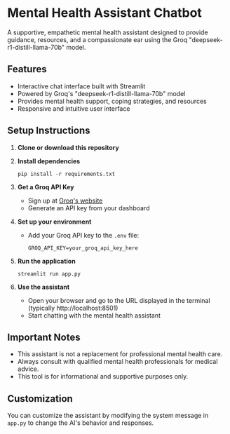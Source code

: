 # Mental Health Assistant Chatbot

A supportive, empathetic mental health assistant designed to provide guidance, resources, and a compassionate ear using the Groq "deepseek-r1-distill-llama-70b" model.

## Features

- Interactive chat interface built with Streamlit
- Powered by Groq's "deepseek-r1-distill-llama-70b" model
- Provides mental health support, coping strategies, and resources
- Responsive and intuitive user interface

## Setup Instructions

1. **Clone or download this repository**

2. **Install dependencies**

   ```
   pip install -r requirements.txt
   ```

3. **Get a Groq API Key**

   - Sign up at [Groq's website](https://www.groq.com)
   - Generate an API key from your dashboard

4. **Set up your environment**

   - Add your Groq API key to the `.env` file:
     ```
     GROQ_API_KEY=your_groq_api_key_here
     ```

5. **Run the application**

   ```
   streamlit run app.py
   ```

6. **Use the assistant**

   - Open your browser and go to the URL displayed in the terminal (typically http://localhost:8501)
   - Start chatting with the mental health assistant

## Important Notes

- This assistant is not a replacement for professional mental health care.
- Always consult with qualified mental health professionals for medical advice.
- This tool is for informational and supportive purposes only.

## Customization

You can customize the assistant by modifying the system message in `app.py` to change the AI's behavior and responses.